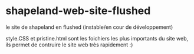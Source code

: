# shapeland-web-site-flushed
le site de shapeland en flushed (instable/en cour de développement)


style.CSS et pristine.html sont les foichiers les plus importants du site web, ils permet de contruire le site web très rapidement :)
